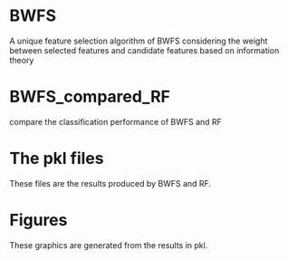 # BWFS
A unique feature selection algorithm of BWFS considering the weight between selected features and candidate features based on information theory
# BWFS_compared_RF
compare the classification performance of BWFS and RF
# The pkl files
These files are the results produced by BWFS and RF.
# Figures
These graphics are generated from the results in pkl.
